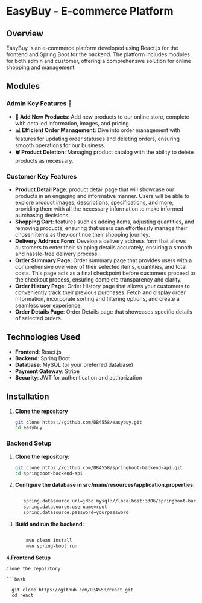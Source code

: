 # EasyBuy - E-commerce Platform

## Overview
EasyBuy is an e-commerce platform developed using React.js for the frontend and Spring Boot for the backend. The platform includes modules for both admin and customer, offering a comprehensive solution for online shopping and management.

## Modules

### Admin Key Features 🛒
- **🌟 Add New Products**: Add new products to our online store, complete with detailed information, images, and pricing.
- **📊 Efficient Order Management**: Dive into order management with features for updating order statuses and deleting orders, ensuring smooth operations for our business.
- **🗑️ Product Deletion**: Managing product catalog with the ability to delete products as necessary.

### Customer Key Features
- **Product Detail Page**: product detail page that will showcase our products in an engaging and informative manner. Users will be able to explore product images, descriptions, specifications, and more, providing them with all the necessary information to make informed purchasing decisions.
- **Shopping Cart**: features such as adding items, adjusting quantities, and removing products, ensuring that users can effortlessly manage their chosen items as they continue their shopping journey.
- **Delivery Address Form**: Develop a delivery address form that allows customers to enter their shipping details accurately, ensuring a smooth and hassle-free delivery process.
- **Order Summary Page**: Order summary page that provides users with a comprehensive overview of their selected items, quantities, and total costs. This page acts as a final checkpoint before customers proceed to the checkout process, ensuring complete transparency and clarity.
- **Order History Page**:  Order History page that allows your customers to conveniently track their previous purchases. Fetch and display order information, incorporate sorting and filtering options, and create a seamless user experience.
- **Order Details Page**: Order Details page that showcases specific details of selected orders. 

## Technologies Used
- **Frontend**: React.js
- **Backend**: Spring Boot
- **Database**: MySQL (or your preferred database)
- **Payment Gateway**: Stripe
- **Security**: JWT for authentication and authorization

## Installation

1. **Clone the repository**
   ```bash
   git clone https://github.com/DB4558/easybuy.git
   cd easybuy
### Backend Setup

1. **Clone the repository:**
   ```bash
   git clone https://github.com/DB4558/springboot-backend-api.git
   cd springboot-backend-api
2. **Configure the database in src/main/resources/application.properties:**

   ```bash

      spring.datasource.url=jdbc:mysql://localhost:3306/springboot-backend-api
      spring.datasource.username=root
      spring.datasource.password=yourpassword

3. **Build and run the backend:**

      ```bash

          mvn clean install
          mvn spring-boot:run

4.**Frontend Setup**

    Clone the repository:

    ```bash

      git clone https://github.com/DB4558/react.git
      cd react
